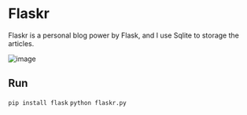 # Flaskr

Flaskr is a personal blog power by Flask, and I use Sqlite to storage the articles.

![image](https://raw.githubusercontent.com/lionrock/Flaskr/master/flaskr-blog.png)

## Run

`pip install flask`
`python flaskr.py`
